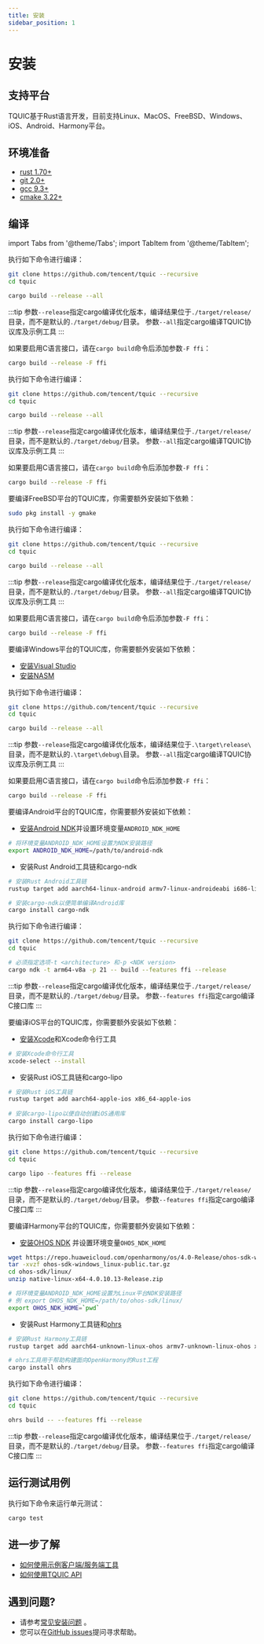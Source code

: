```yaml
---
title: 安装
sidebar_position: 1
---
```


# 安装

## 支持平台

TQUIC基于Rust语言开发，目前支持Linux、MacOS、FreeBSD、Windows、iOS、Android、Harmony平台。


## 环境准备 

* [rust 1.70+](https://www.rust-lang.org/tools/install)
* [git 2.0+](https://git-scm.com/downloads)
* [gcc 9.3+](https://gcc.gnu.org/releases.html)
* [cmake 3.22+](https://cmake.org/download/)


## 编译

import Tabs from '@theme/Tabs';
import TabItem from '@theme/TabItem';

<Tabs>
  <TabItem value="Linux" label="Linux" default>

执行如下命令进行编译：

```bash
git clone https://github.com/tencent/tquic --recursive
cd tquic

cargo build --release --all
```

:::tip
参数`--release`指定cargo编译优化版本，编译结果位于`./target/release/` 目录，而不是默认的`./target/debug/`目录。
参数`--all`指定cargo编译TQUIC协议库及示例工具
:::


如果要启用C语言接口，请在`cargo build`命令后添加参数`-F ffi`：

```bash
cargo build --release -F ffi
```
  </TabItem>


  <TabItem value="MacOS" label="MacOS" default>

执行如下命令进行编译：

```bash
git clone https://github.com/tencent/tquic --recursive
cd tquic

cargo build --release --all
```

:::tip
参数`--release`指定cargo编译优化版本，编译结果位于`./target/release/` 目录，而不是默认的`./target/debug/`目录。
参数`--all`指定cargo编译TQUIC协议库及示例工具
:::


如果要启用C语言接口，请在`cargo build`命令后添加参数`-F ffi`：

```bash
cargo build --release -F ffi
```
  </TabItem>


  <TabItem value="FreeBSD" label="FreeBSD" default>

要编译FreeBSD平台的TQUIC库，你需要额外安装如下依赖：
```bash
sudo pkg install -y gmake
```

执行如下命令进行编译：

```bash
git clone https://github.com/tencent/tquic --recursive
cd tquic

cargo build --release --all
```

:::tip
参数`--release`指定cargo编译优化版本，编译结果位于`./target/release/` 目录，而不是默认的`./target/debug/`目录。
参数`--all`指定cargo编译TQUIC协议库及示例工具
:::


如果要启用C语言接口，请在`cargo build`命令后添加参数`-F ffi`：

```bash
cargo build --release -F ffi
```
  </TabItem>


  <TabItem value="Windows" label="Windows" default>

要编译Windows平台的TQUIC库，你需要额外安装如下依赖：
* [安装Visual Studio](https://visualstudio.microsoft.com/zh-hans/)
* [安装NASM](https://www.nasm.us/)

执行如下命令进行编译：

```bash
git clone https://github.com/tencent/tquic --recursive
cd tquic

cargo build --release --all
```

:::tip
参数`--release`指定cargo编译优化版本，编译结果位于`.\target\release\` 目录，而不是默认的`.\target\debug\`目录。
参数`--all`指定cargo编译TQUIC协议库及示例工具
:::


如果要启用C语言接口，请在`cargo build`命令后添加参数`-F ffi`：

```bash
cargo build --release -F ffi
```
  </TabItem>


  <TabItem value="Android" label="Android">

要编译Android平台的TQUIC库，你需要额外安装如下依赖：

* [安装Android NDK](https://developer.android.com/studio/projects/install-ndk?hl=zh-cn)并设置环境变量`ANDROID_NDK_HOME`
```bash
# 将环境变量ANDROID_NDK_HOME设置为NDK安装路径
export ANDROID_NDK_HOME=/path/to/android-ndk
```

* 安装Rust Android工具链和cargo-ndk
```bash
# 安装Rust Android工具链
rustup target add aarch64-linux-android armv7-linux-androideabi i686-linux-android x86_64-linux-android

# 安装cargo-ndk以便简单编译Android库
cargo install cargo-ndk
```

执行如下命令进行编译：

```bash
git clone https://github.com/tencent/tquic --recursive
cd tquic

# 必须指定选项-t <architecture> 和-p <NDK version>
cargo ndk -t arm64-v8a -p 21 -- build --features ffi --release
```

:::tip
参数`--release`指定cargo编译优化版本，编译结果位于`./target/release/` 目录，而不是默认的`./target/debug/`目录。
参数`--features ffi`指定cargo编译C接口库
:::
  </TabItem>


  <TabItem value="iOS" label="iOS">

要编译iOS平台的TQUIC库，你需要额外安装如下依赖：

* [安装Xcode](https://developer.apple.com/xcode/)和Xcode命令行工具

```bash
# 安装Xcode命令行工具 
xcode-select --install
```
 
* 安装Rust iOS工具链和cargo-lipo
```bash
# 安装Rust iOS工具链
rustup target add aarch64-apple-ios x86_64-apple-ios
 
# 安装cargo-lipo以便自动创建iOS通用库
cargo install cargo-lipo
```

执行如下命令进行编译：
```bash
git clone https://github.com/tencent/tquic --recursive
cd tquic

cargo lipo --features ffi --release
```

:::tip
参数`--release`指定cargo编译优化版本，编译结果位于`./target/release/` 目录，而不是默认的`./target/debug/`目录。
参数`--features ffi`指定cargo编译C接口库
:::
  </TabItem>


  <TabItem value="Harmony" label="Harmony">

要编译Harmony平台的TQUIC库，你需要额外安装如下依赖：

* [安装OHOS NDK](https://gitee.com/openharmony/docs/blob/master/zh-cn/release-notes/OpenHarmony-v4.0-release.md#%E4%BB%8E%E9%95%9C%E5%83%8F%E7%AB%99%E7%82%B9%E8%8E%B7%E5%8F%96) 并设置环境变量`OHOS_NDK_HOME`
```bash
wget https://repo.huaweicloud.com/openharmony/os/4.0-Release/ohos-sdk-windows_linux-public.tar.gz
tar -xvzf ohos-sdk-windows_linux-public.tar.gz
cd ohos-sdk/linux/
unzip native-linux-x64-4.0.10.13-Release.zip

# 将环境变量ANDROID_NDK_HOME设置为Linux平台NDK安装路径
# 例 export OHOS_NDK_HOME=/path/to/ohos-sdk/linux/
export OHOS_NDK_HOME=`pwd`
```

* 安装Rust Harmony工具链和[ohrs](https://ohos.rs/docs/cli/build.html)

```bash
# 安装Rust Harmony工具链
rustup target add aarch64-unknown-linux-ohos armv7-unknown-linux-ohos x86_64-unknown-linux-ohos

# ohrs工具用于帮助构建面向OpenHarmony的Rust工程
cargo install ohrs
```

执行如下命令进行编译：

```bash
git clone https://github.com/tencent/tquic --recursive
cd tquic

ohrs build -- --features ffi --release
```

:::tip
参数`--release`指定cargo编译优化版本，编译结果位于`./target/release/` 目录，而不是默认的`./target/debug/`目录。
参数`--features ffi`指定cargo编译C接口库
:::
   </TabItem>

</Tabs>


## 运行测试用例

执行如下命令来运行单元测试：

```bash
cargo test
```


## 进一步了解

* [如何使用示例客户端/服务端工具](./demo/)
* [如何使用TQUIC API](../category/tutorial/)


## 遇到问题?

* 请参考[常见安装问题](../faq/installation/) 。
* 您可以在[GitHub issues](https://github.com/tencent/tquic/issues)提问寻求帮助。
